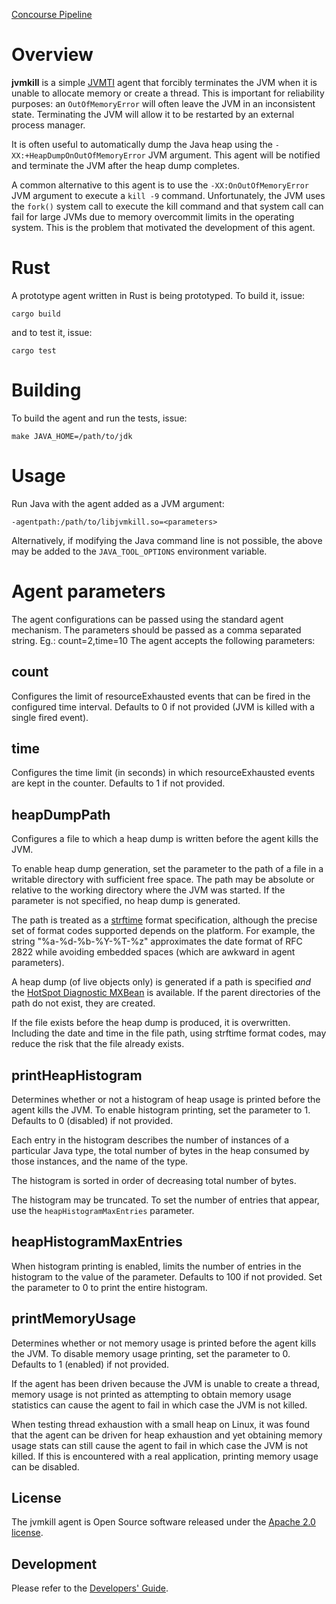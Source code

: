 [Concourse Pipeline](https://java-experience.ci.springapps.io/pipelines/jvmkill)

# Overview

**jvmkill** is a simple [JVMTI][] agent that forcibly terminates the JVM
when it is unable to allocate memory or create a thread. This is important
for reliability purposes: an `OutOfMemoryError` will often leave the JVM
in an inconsistent state. Terminating the JVM will allow it to be restarted
by an external process manager.

[JVMTI]: http://docs.oracle.com/javase/8/docs/technotes/guides/jvmti/

It is often useful to automatically dump the Java heap using the
`-XX:+HeapDumpOnOutOfMemoryError` JVM argument. This agent will be
notified and terminate the JVM after the heap dump completes.

A common alternative to this agent is to use the
`-XX:OnOutOfMemoryError` JVM argument to execute a `kill -9` command.
Unfortunately, the JVM uses the `fork()` system call to execute the kill
command and that system call can fail for large JVMs due to memory
overcommit limits in the operating system.  This is the problem that
motivated the development of this agent.

# Rust

A prototype agent written in Rust is being prototyped. To build it, issue:

    cargo build
    
and to test it, issue:

    cargo test
    
# Building

To build the agent and run the tests, issue:

    make JAVA_HOME=/path/to/jdk

# Usage

Run Java with the agent added as a JVM argument:

    -agentpath:/path/to/libjvmkill.so=<parameters>

Alternatively, if modifying the Java command line is not possible, the
above may be added to the `JAVA_TOOL_OPTIONS` environment variable.

# Agent parameters

The agent configurations can be passed using the standard agent mechanism.
The parameters should be passed as a comma separated string. Eg.: count=2,time=10
The agent accepts the following parameters:

## count

Configures the limit of resourceExhausted events that can be fired in the configured
time interval. Defaults to 0 if not provided (JVM is killed with a single fired event).

## time

Configures the time limit (in seconds) in which resourceExhausted events are kept in 
the counter. Defaults to 1 if not provided.

## heapDumpPath

Configures a file to which a heap dump is written before the agent kills the JVM.

To enable heap dump generation, set the parameter to the path of a file in a writable directory with sufficient free space.
The path may be absolute or relative to the working directory where the JVM was started.
If the parameter is not specified, no heap dump is generated.

The path is treated as a [strftime](https://linux.die.net/man/3/strftime) format specification,
although the precise set of format codes supported depends on the platform.
For example, the string "%a-%d-%b-%Y-%T-%z" approximates the date format of RFC 2822 while avoiding embedded spaces
(which are awkward in agent parameters).

A heap dump (of live objects only) is generated if a path is specified _and_ the 
[HotSpot Diagnostic MXBean](https://docs.oracle.com/javase/8/docs/jre/api/management/extension/com/sun/management/HotSpotDiagnosticMXBean.html)
is available.
If the parent directories of the path do not exist, they are created.

If the file exists before the heap dump is produced, it is overwritten. Including the date and time
in the file path, using strftime format codes, may reduce the risk that the file already exists.

## printHeapHistogram

Determines whether or not a histogram of heap usage is printed before the agent kills the JVM.
To enable histogram printing, set the parameter to 1. Defaults to 0 (disabled) if not provided.

Each entry in the histogram describes the number of instances of a particular Java type, the
total number of bytes in the heap consumed by those instances, and the name of the type.

The histogram is sorted in order of decreasing total number of bytes.

The histogram may be truncated. To set the number of entries that appear, use the `heapHistogramMaxEntries` parameter.
 
## heapHistogramMaxEntries

When histogram printing is enabled, limits the number of entries in the histogram to the value
of the parameter. Defaults to 100 if not provided. Set the parameter to 0 to print the entire histogram.

## printMemoryUsage

Determines whether or not memory usage is printed before the agent kills the JVM.
To disable memory usage printing, set the parameter to 0. Defaults to 1 (enabled) if not provided.

If the agent has been driven because the JVM is unable to create a thread, memory usage is not printed
as attempting to obtain memory usage statistics can cause the agent to fail in which case the JVM is not killed.

When testing thread exhaustion with a small heap on Linux, it was found that
the agent can be driven for heap exhaustion and yet
obtaining memory usage stats can still cause the agent to fail in which case
the JVM is not killed. If this is encountered with a real application, printing memory
usage can be disabled.

## License

The jvmkill agent is Open Source software released under the
[Apache 2.0 license](http://www.apache.org/licenses/LICENSE-2.0.html).

## Development

Please refer to the [Developers' Guide][].

[Developers' Guide]: docs/DEVELOPING.md

